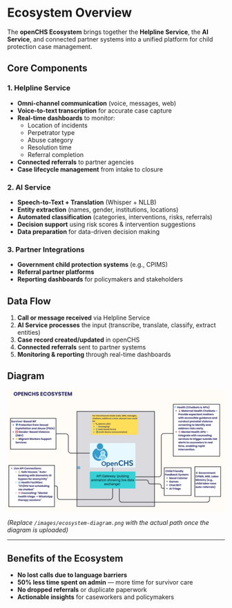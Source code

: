 # Ecosystem Overview

The **openCHS Ecosystem** brings together the **Helpline Service**, the **AI Service**, and connected partner systems into a unified platform for child protection case management.

## Core Components

### 1. Helpline Service
- **Omni-channel communication** (voice, messages, web)
- **Voice-to-text transcription** for accurate case capture
- **Real-time dashboards** to monitor:
  - Location of incidents
  - Perpetrator type
  - Abuse category
  - Resolution time
  - Referral completion
- **Connected referrals** to partner agencies
- **Case lifecycle management** from intake to closure

### 2. AI Service
- **Speech-to-Text + Translation** (Whisper + NLLB)
- **Entity extraction** (names, gender, institutions, locations)
- **Automated classification** (categories, interventions, risks, referrals)
- **Decision support** using risk scores & intervention suggestions
- **Data preparation** for data-driven decision making

### 3. Partner Integrations
- **Government child protection systems** (e.g., CPIMS)
- **Referral partner platforms**
- **Reporting dashboards** for policymakers and stakeholders

## Data Flow
1. **Call or message received** via Helpline Service
2. **AI Service processes** the input (transcribe, translate, classify, extract entities)
3. **Case record created/updated** in openCHS
4. **Connected referrals** sent to partner systems
5. **Monitoring & reporting** through real-time dashboards

## Diagram
![Ecosystem Diagram](../images/ecosystem-diagram.png)

*(Replace `/images/ecosystem-diagram.png` with the actual path once the diagram is uploaded)*

---

## Benefits of the Ecosystem
- **No lost calls due to language barriers**
- **50% less time spent on admin** — more time for survivor care
- **No dropped referrals** or duplicate paperwork
- **Actionable insights** for caseworkers and policymakers
